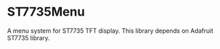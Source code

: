 # ST7735Menu
A menu system for ST7735 TFT display. This library depends on Adafruit ST7735 library.
